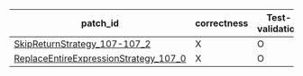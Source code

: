  | patch_id |correctness |Test-validation |NPEX-validation |
 |--- | --- | --- | --- | 
 | [SkipReturnStrategy_107-107_2](./patches/SkipReturnStrategy_107-107_2/patch.java#120) | X | O | O | 
 | [ReplaceEntireExpressionStrategy_107_0](./patches/ReplaceEntireExpressionStrategy_107_0/patch.java#120) | X | O | O | 
